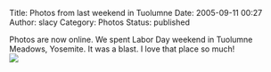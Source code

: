 Title: Photos from last weekend in Tuolumne
Date: 2005-09-11 00:27
Author: slacy
Category: Photos
Status: published

Photos are now online. We spent Labor Day weekend in Tuolumne Meadows,
Yosemite. It was a blast. I love that place so much!  
[![](http://slacy.com/gallery/d/25859-7/2005.jpe)](http://slacy.com/gallery/v/2005/tuolumne05/)
